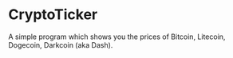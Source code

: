 # CryptoTicker
A simple program which shows you the prices of Bitcoin, Litecoin, Dogecoin, Darkcoin (aka Dash).
